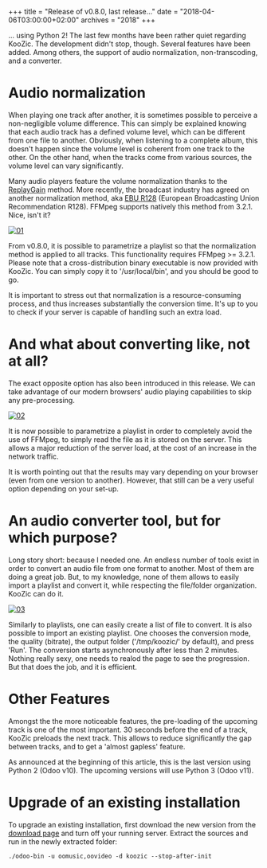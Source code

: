 +++
title = "Release of v0.8.0, last release..."
date = "2018-04-06T03:00:00+02:00"
archives = "2018"
+++

... using Python 2! The last few months have been rather quiet regarding KooZic. The development
didn't stop, though. Several features have been added. Among others, the support of audio
normalization, non-transcoding, and a converter.

# Audio normalization

When playing one track after another, it is sometimes possible to perceive a non-negligible volume
difference. This can simply be explained knowing that each audio track has a defined volume level,
which can be different from one file to another. Obviously, when listening to a complete album, this
doesn't happen since the volume level is coherent from one track to the other. On the other hand,
when the tracks come from various sources, the volume level can vary significantly.

Many audio players feature the volume normalization thanks to the
[ReplayGain](https://en.wikipedia.org/wiki/ReplayGain) method. More recently, the broadcast industry
has agreed on another normalization method, aka [EBU R128](https://tech.ebu.ch/loudness) (European
Broadcasting Union Recommendation R128). FFMpeg supports natively this method from 3.2.1. Nice,
isn't it?

[![01](/img/post/release-of-v0-8-0/01-thumb.png#center)](/img/post/release-of-v0-8-0/01.png)

From v0.8.0, it is possible to parametrize a playlist so that the normalization method is applied to
all tracks. This functionality requires FFMpeg >= 3.2.1. Please note that a cross-distribution
binary executable is now provided with KooZic. You can simply copy it to '/usr/local/bin', and you
should be good to go.

It is important to stress out that normalization is a resource-consuming process, and thus increases
substantially the conversion time. It's up to you to check if your server is capable of handling
such an extra load.

# And what about converting like, not at all?

The exact opposite option has also been introduced in this release. We can take advantage of our
modern browsers' audio playing capabilities to skip any pre-processing.

[![02](/img/post/release-of-v0-8-0/02-thumb.png#center)](/img/post/release-of-v0-8-0/02.png)

It is now possible to parametrize a playlist in order to completely avoid the use of FFMpeg, to
simply read the file as it is stored on the server. This allows a major reduction of the server
load, at the cost of an increase in the network traffic.

It is worth pointing out that the results may vary depending on your browser (even from one version
to another). However, that still can be a very useful option depending on your set-up.

# An audio converter tool, but for which purpose?

Long story short: because I needed one. An endless number of tools exist in order to convert an
audio file from one format to another. Most of them are doing a great job. But, to my knowledge,
none of them allows to easily import a playlist and convert it, while respecting the file/folder
organization. KooZic can do it.

[![03](/img/post/release-of-v0-8-0/03-thumb.png#center)](/img/post/release-of-v0-8-0/03.png)

Similarly to playlists, one can easily create a list of file to convert. It is also possible to
import an existing playlist. One chooses the conversion mode, the quality (bitrate), the output
folder ('/tmp/koozic/' by default), and press 'Run'. The conversion starts asynchronously after less
than 2 minutes. Nothing really sexy, one needs to realod the page to see the progression. But that
does the job, and it is efficient.

# Other Features

Amongst the the more noticeable features, the pre-loading of the upcoming track is one of the most
important. 30 seconds before the end of a track, KooZic preloads the next track. This allows to
reduce significantly the gap between tracks, and to get a 'almost gapless' feature.

As announced at the beginning of this article, this is the last version using Python 2 (Odoo v10).
The upcoming versions will use Python 3 (Odoo v11).

# Upgrade of an existing installation

To upgrade an existing installation, first download the new version from the
[download page](/download/) and turn off your running server. Extract the sources and run in the
newly extracted folder:

```
./odoo-bin -u oomusic,oovideo -d koozic --stop-after-init
```
